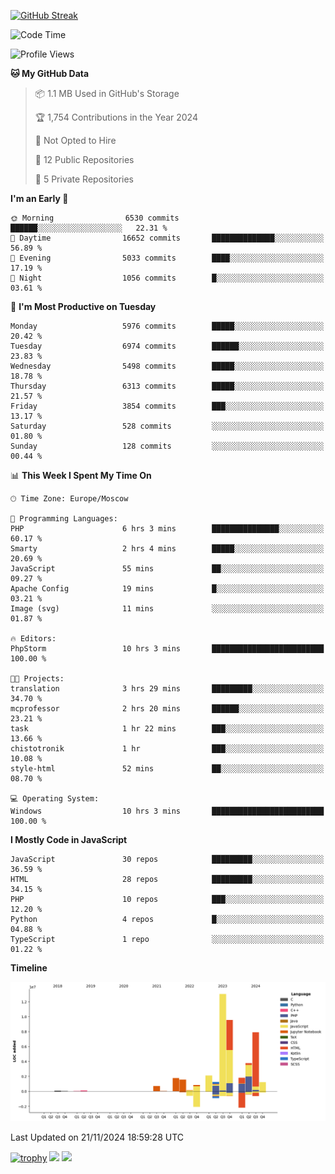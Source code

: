 [![GitHub Streak](https://github-readme-streak-stats.herokuapp.com/?user=yogik10)](https://git.io/streak-stats)
<!--START_SECTION:waka-->
![Code Time](http://img.shields.io/badge/Code%20Time-1%2C005%20hrs%2054%20mins-blue)

![Profile Views](http://img.shields.io/badge/Profile%20Views-0-blue)

**🐱 My GitHub Data** 

> 📦 1.1 MB Used in GitHub's Storage 
 > 
> 🏆 1,754 Contributions in the Year 2024
 > 
> 🚫 Not Opted to Hire
 > 
> 📜 12 Public Repositories 
 > 
> 🔑 5 Private Repositories 
 > 
**I'm an Early 🐤** 

```text
🌞 Morning                6530 commits        ██████░░░░░░░░░░░░░░░░░░░   22.31 % 
🌆 Daytime                16652 commits       ██████████████░░░░░░░░░░░   56.89 % 
🌃 Evening                5033 commits        ████░░░░░░░░░░░░░░░░░░░░░   17.19 % 
🌙 Night                  1056 commits        █░░░░░░░░░░░░░░░░░░░░░░░░   03.61 % 
```
📅 **I'm Most Productive on Tuesday** 

```text
Monday                   5976 commits        █████░░░░░░░░░░░░░░░░░░░░   20.42 % 
Tuesday                  6974 commits        ██████░░░░░░░░░░░░░░░░░░░   23.83 % 
Wednesday                5498 commits        █████░░░░░░░░░░░░░░░░░░░░   18.78 % 
Thursday                 6313 commits        █████░░░░░░░░░░░░░░░░░░░░   21.57 % 
Friday                   3854 commits        ███░░░░░░░░░░░░░░░░░░░░░░   13.17 % 
Saturday                 528 commits         ░░░░░░░░░░░░░░░░░░░░░░░░░   01.80 % 
Sunday                   128 commits         ░░░░░░░░░░░░░░░░░░░░░░░░░   00.44 % 
```


📊 **This Week I Spent My Time On** 

```text
🕑︎ Time Zone: Europe/Moscow

💬 Programming Languages: 
PHP                      6 hrs 3 mins        ███████████████░░░░░░░░░░   60.17 % 
Smarty                   2 hrs 4 mins        █████░░░░░░░░░░░░░░░░░░░░   20.69 % 
JavaScript               55 mins             ██░░░░░░░░░░░░░░░░░░░░░░░   09.27 % 
Apache Config            19 mins             █░░░░░░░░░░░░░░░░░░░░░░░░   03.21 % 
Image (svg)              11 mins             ░░░░░░░░░░░░░░░░░░░░░░░░░   01.87 % 

🔥 Editors: 
PhpStorm                 10 hrs 3 mins       █████████████████████████   100.00 % 

🐱‍💻 Projects: 
translation              3 hrs 29 mins       █████████░░░░░░░░░░░░░░░░   34.70 % 
mcprofessor              2 hrs 20 mins       ██████░░░░░░░░░░░░░░░░░░░   23.21 % 
task                     1 hr 22 mins        ███░░░░░░░░░░░░░░░░░░░░░░   13.66 % 
chistotronik             1 hr                ███░░░░░░░░░░░░░░░░░░░░░░   10.08 % 
style-html               52 mins             ██░░░░░░░░░░░░░░░░░░░░░░░   08.70 % 

💻 Operating System: 
Windows                  10 hrs 3 mins       █████████████████████████   100.00 % 
```

**I Mostly Code in JavaScript** 

```text
JavaScript               30 repos            █████████░░░░░░░░░░░░░░░░   36.59 % 
HTML                     28 repos            █████████░░░░░░░░░░░░░░░░   34.15 % 
PHP                      10 repos            ███░░░░░░░░░░░░░░░░░░░░░░   12.20 % 
Python                   4 repos             █░░░░░░░░░░░░░░░░░░░░░░░░   04.88 % 
TypeScript               1 repo              ░░░░░░░░░░░░░░░░░░░░░░░░░   01.22 % 
```



**Timeline**

![Lines of Code chart](https://raw.githubusercontent.com/Yogik10/Yogik10/main/assets/bar_graph.png)


 Last Updated on 21/11/2024 18:59:28 UTC
<!--END_SECTION:waka-->
[![trophy](https://github-profile-trophy.vercel.app/?username=yogik10)](https://github.com/ryo-ma/github-profile-trophy)
![](https://github-profile-summary-cards.vercel.app/api/cards/profile-details?username=yogik10&theme=solarized_dark)
![](https://github-profile-summary-cards.vercel.app/api/cards/most-commit-language?username=yogik10&theme=solarized_dark)


